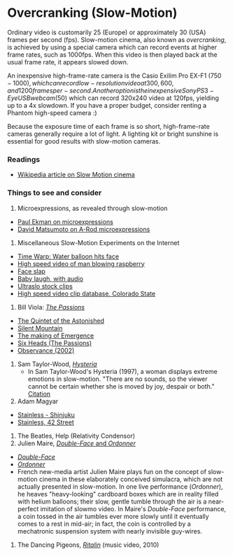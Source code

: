 # Overcranking (Slow-Motion)

Ordinary video is customarily 25 (Europe) or approximately 30 (USA) frames per second (fps). Slow-motion cinema, also known as *overcranking*, is achieved by using a special camera which can record events at higher frame rates, such as 1000fps. When this video is then played back at the usual frame rate, it appears slowed down. 

An inexpensive high-frame-rate camera is the Casio Exilim Pro EX-F1 ($750-1000), which can record low-resolution video at 300, 600, and 1200 frames per-second. Another option is the inexpensive Sony PS3-Eye USB webcam ($50) which can record 320x240 video at 120fps, yielding up to a 4x slowdown. If you have a proper budget, consider renting a Phantom high-speed camera :)

Because the exposure time of each frame is so short, high-frame-rate cameras generally require a lot of light. A lighting kit or bright sunshine is essential for good results with slow-motion cameras. 

### Readings

* [Wikipedia article on Slow Motion cinema](https://en.wikipedia.org/wiki/Slow_motion)

### Things to see and consider
1. Microexpressions, as revealed through slow-motion
  * [Paul Ekman on microexpressions](https://www.youtube.com/watch?v=EXm6YbXxSYk)
  * [David Matsumoto on A-Rod microexpressions](https://www.youtube.com/watch?v=bu3ayOWHX0w)
1. Miscellaneous Slow-Motion Experiments on the Internet
  * [Time Warp: Water balloon hits face](https://www.youtube.com/watch?v=90VyvOhPmA0)
  * [High speed video of man blowing raspberry](https://www.youtube.com/watch?v=cWGn6_EH2gM)
  * [Face slap](https://www.youtube.com/watch?v=7AXB8nGq5jc)
  * [Baby laugh, with audio](https://www.youtube.com/watch?v=8igSA8HdR_Q)
  * [Ultraslo stock clips](http://www.ultraslo.com/)
  * [High speed video clip database, Colorado State](http://high_speed_video.colostate.edu/)

1. Bill Viola: [*The Passions*](http://www.getty.edu/art/exhibitions/viola/art.html)
  * [The Quintet of the Astonished](https://www.youtube.com/watch?v=As7OtWMYPRc)
  * [Silent Mountain](https://www.youtube.com/watch?v=e2Eam0GMjZg)
  * [The making of Emergence](https://www.youtube.com/watch?v=hx5Cu7U-Fkg)
  * [Six Heads (The Passions)](https://www.youtube.com/watch?v=RnVCJJeuFaE)
  * [Observance (2002)](https://www.youtube.com/watch?v=TCiQBOkt-rs)
1. Sam Taylor-Wood, [*Hysteria*](https://www.youtube.com/watch?v=33PZhpay8gM)
	* In Sam Taylor-Wood's Hysteria (1997), a woman displays extreme emotions in slow-motion. "There are no sounds, so the viewer cannot be certain whether she is moved by joy, despair or both." [Citation](http://www.absolutearts.com/artsnews/2002/01/25/29597.html)
1. Adam Magyar
  * [Stainless - Shinjuku](https://vimeo.com/77489382)
  * [Stainless, 42 Street](https://vimeo.com/83664407)
1. The Beatles, Help (Relativity Condensor)
1. Julien Maire, [*Double-Face* and *Ordonner*](http://julienmaire.ideenshop.net/project3.shtml)
  * [*Double-Face* ](http://julienmaire.ideenshop.net/mov/df_perf.mov)
  * [*Ordonner*](http://julienmaire.ideenshop.net/mov/or_perf.mov)
  * French new-media artist Julien Maire plays fun on the concept of slow-motion cinema in these elaborately conceived simulacra, which are not actually presented in slow-motion. In one live performance (*Ordonner*), he heaves "heavy-looking" cardboard boxes which are in reality filled with helium balloons; their slow, gentle tumble through the air is a near-perfect imitation of slowmo video. In Maire's *Double-Face* performance, a coin tossed in the air tumbles ever more slowly until it eventually comes to a rest in mid-air; in fact, the coin is controlled by a mechatronic suspension system with nearly invisible guy-wires.
1. The Dancing Pigeons, [*Ritalin*](https://vimeo.com/13639493) (music video, 2010)
